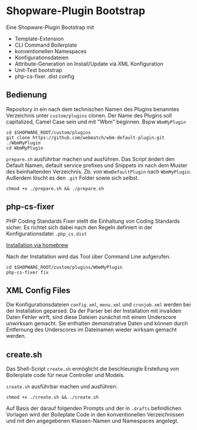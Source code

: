 # Shopware-Plugin Bootstrap

Eine Shopware-Plugin Bootstrap mit 
* Template-Extension
* CLI Command Boilerplate
* konventionellen Namespaces
* Konfigurationsdateien
* Attribute-Generation on Install/Update via XML Konfiguration
* Unit-Test bootstrap
* php-cs-fixer .dist config

## Bedienung

Repository in ein nach dem technischen Namen des Plugins benanntes Verzeichnis unter `custom/plugins` clonen.
Der Name des Plugins soll capitalized, Camel Case sein und mit "Wbm" beginnen. Bspw `WbmMyPlugin`

```
cd $SHOPWARE_ROOT/custom/plugins
git clone https://github.com/webmatch/wbm-default-plugin.git ./WbmMyPlugin
cd WbmMyPlugin
```

`prepare.sh` ausführbar machen und ausführen. Das Script ändert den Default Namen, default service prefixes und
Snippets ini nach dem Muster des beinhaltenden Verzeichnis. Zb. von `WbmDefaultPlugin` nach `WbmMyPlugin`.
Außerdem löscht es den `.git` Folder sowie sich selbst.

```
chmod +x ./prepare.sh && ./prepare.sh
```

## php-cs-fixer

PHP Coding Standards Fixer stellt die Einhaltung von Coding Standards sicher. Es richtet sich dabei
nach den Regeln definiert in der Konfigurationsdatei `.php_cs.dist`

[Installation via homebrew](https://github.com/FriendsOfPHP/PHP-CS-Fixer#globally-homebrew)

Nach der Installation wird das Tool über Command Line aufgerufen.

```
cd $SHOPWARE_ROOT/custom/plugins/WbmMyPlugin
php-cs-fixer fix
```

## XML Config Files

Die Konfigurationsdateien `config.xml`, `menu.xml` und `cronjob.xml` werden bei der Installation geparsed. Da der
Parser bei der Installation mit invaliden Daten Fehler wirft, sind diese Dateien zunächst mit einem Underscore unwirksam gemacht.
Sie enthalten demonstrative Daten und können durch Entfernung des Underscores im Dateinamen wieder wirksam gemacht werden.

## create.sh

Das Shell-Script `create.sh` ermöglicht die beschleunigte Erstellung von Boilerplate code für neue Controller und Models.

`create.sh` ausführbar machen und ausführen:

```
chmod +x ./create.sh && ./create.sh
```

Auf Basis der darauf folgenden Prompts und der in `.drafts` befindlichen Vorlagen wird der Boileplate Code in den
konventionellen Verzeichnissen und mit den angegebenen Klassen-Namen und Namespaces angelegt.
